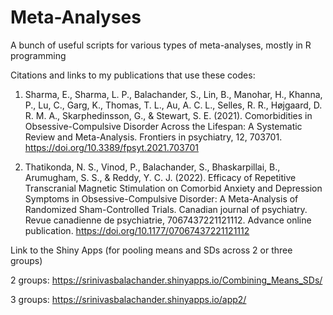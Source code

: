 # Meta-Analyses

A bunch of useful scripts for various types of meta-analyses, mostly in R programming

Citations and links to my publications that use these codes:

1. Sharma, E., Sharma, L. P., Balachander, S., Lin, B., Manohar, H., Khanna, P., Lu, C., Garg, K., Thomas, T. L., Au, A. C. L., Selles, R. R., Højgaard, D. R. M. A., Skarphedinsson, G., & Stewart, S. E. (2021). Comorbidities in Obsessive-Compulsive Disorder Across the Lifespan: A Systematic Review and Meta-Analysis. Frontiers in psychiatry, 12, 703701. https://doi.org/10.3389/fpsyt.2021.703701

2. Thatikonda, N. S., Vinod, P., Balachander, S., Bhaskarpillai, B., Arumugham, S. S., & Reddy, Y. C. J. (2022). Efficacy of Repetitive Transcranial Magnetic Stimulation on Comorbid Anxiety and Depression Symptoms in Obsessive-Compulsive Disorder: A Meta-Analysis of Randomized Sham-Controlled Trials. Canadian journal of psychiatry. Revue canadienne de psychiatrie, 7067437221121112. Advance online publication. https://doi.org/10.1177/07067437221121112



Link to the Shiny Apps (for pooling means and SDs across 2 or three groups)

2 groups: https://srinivasbalachander.shinyapps.io/Combining_Means_SDs/ 

3 groups: https://srinivasbalachander.shinyapps.io/app2/

